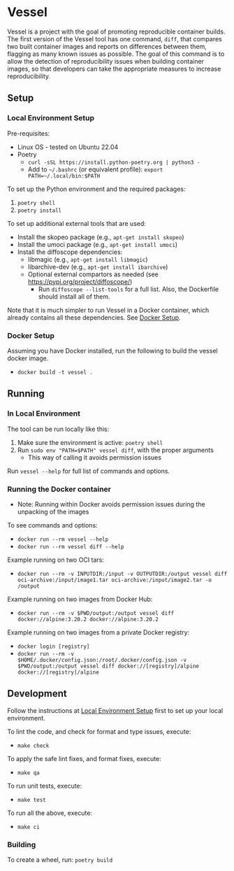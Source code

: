 # Vessel

Vessel is a project with the goal of promoting reproducible container builds. The first version of the Vessel tool has one command, `diff`, that compares two built container images and reports on differences between them, flagging as many known issues as possible. The goal of this command is to allow the detection of reproducibility issues when building container images, so that developers can take the appropriate measures to increase reproducibility.

## Setup

### Local Environment Setup

Pre-requisites:
* Linux OS - tested on Ubuntu 22.04
* Poetry
    * `curl -sSL https://install.python-poetry.org | python3 -`
    * Add to `~/.bashrc` (or equivalent profile): `export PATH=~/.local/bin:$PATH`

To set up the Python environment and the required packages:
1. `poetry shell`
2. `poetry install`

To set up additional external tools that are used:
* Install the skopeo package (e.g., `apt-get install skopeo`)
* Install the umoci package (e.g., `apt-get install umoci`)
* Install the diffoscope dependencies:
   * libmagic  (e.g., `apt-get install libmagic`)
   * libarchive-dev (e.g., `apt-get install ibarchive`)
   * Optional external compartors as needed (see https://pypi.org/project/diffoscope/)
      * Run `diffoscope --list-tools` for a full list. Also, the Dockerfile
      should install all of them.

Note that it is much simpler to run Vessel in a Docker container, which already contains all these dependencies. See [Docker Setup](#docker-setup).

### Docker Setup

Assuming you have Docker installed, run the following to build the vessel docker image.

* `docker build -t vessel .`

## Running

### In Local Environment
The tool can be run locally like this:

1. Make sure the environment is active: `poetry shell`
2. Run `sudo env "PATH=$PATH" vessel diff`, with the proper arguments
   * This way of calling it avoids permission issues

Run `vessel --help` for full list of commands and options.

### Running the Docker container

* Note: Running within Docker avoids permission issues during the unpacking of the images

To see commands and options:
* `docker run --rm vessel --help`
* `docker run --rm vessel diff --help`

Example running on two OCI tars:
* `docker run --rm -v INPUTDIR:/input -v OUTPUTDIR:/output vessel diff oci-archive:/input/image1.tar oci-archive:/input/image2.tar -o /output`

Example running on two images from Docker Hub:
* `docker run --rm -v $PWD/output:/output vessel diff docker://alpine:3.20.2 docker://alpine:3.20.2`

Example running on two images from a private Docker registry:
* `docker login [registry]`
* `docker run --rm -v $HOME/.docker/config.json:/root/.docker/config.json -v $PWD/output:/output vessel diff docker://[registry]/alpine docker://[registry]/alpine`

## Development

Follow the instructions at [Local Environment Setup](#local-environment-setup) first to set up your local environment.

To lint the code, and check for format and type issues, execute:
* `make check`

To apply the safe lint fixes, and format fixes, execute:
* `make qa`

To run unit tests, execute:
* `make test`

To run all the above, execute:
* `make ci`

### Building

To create a wheel, run: `poetry build`
